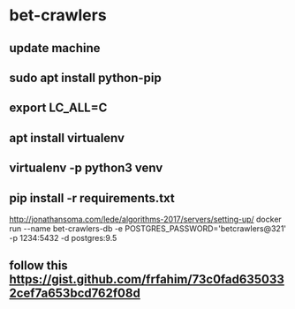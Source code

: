 # bet-crawlers

## update machine
## sudo apt install python-pip
## export LC_ALL=C
## apt install virtualenv
## virtualenv -p python3 venv
## pip install -r requirements.txt
http://jonathansoma.com/lede/algorithms-2017/servers/setting-up/
docker run --name bet-crawlers-db -e POSTGRES_PASSWORD='betcrawlers@321' -p 1234:5432 -d postgres:9.5

## follow this https://gist.github.com/frfahim/73c0fad6350332cef7a653bcd762f08d
